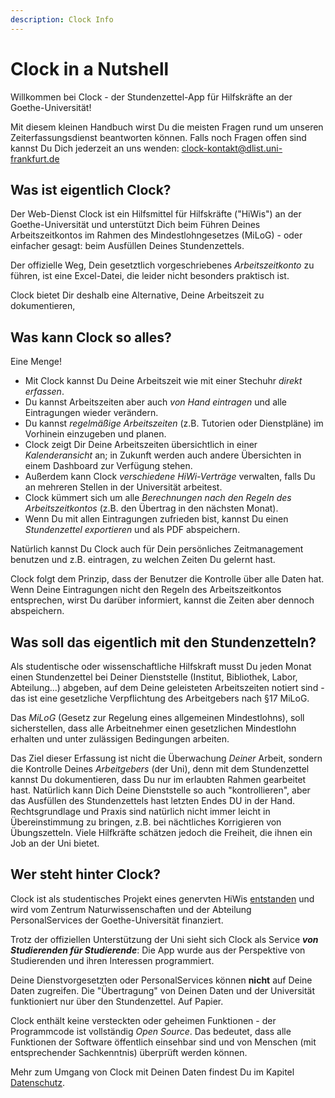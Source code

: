 ```yaml
---
description: Clock Info
---
```


# Clock in a Nutshell

Willkommen bei Clock - der Stundenzettel-App für Hilfskräfte an der Goethe-Universität!

Mit diesem kleinen Handbuch wirst Du die meisten Fragen rund um unseren Zeiterfassungsdienst beantworten können. Falls noch Fragen offen sind kannst Du Dich jederzeit an uns wenden: clock-kontakt@dlist.uni-frankfurt.de

## Was ist eigentlich Clock?

Der Web-Dienst Clock ist ein Hilfsmittel für Hilfskräfte ("HiWis") an der Goethe-Universität und unterstützt Dich beim Führen Deines Arbeitszeitkontos im Rahmen des Mindestlohngesetzes (MiLoG) - oder einfacher gesagt: beim Ausfüllen Deines Stundenzettels.

Der offizielle Weg, Dein gesetztlich vorgeschriebenes _Arbeitszeitkonto_ zu führen, ist eine Excel-Datei, die leider nicht besonders praktisch ist.

Clock bietet Dir deshalb eine Alternative, Deine Arbeitszeit zu dokumentieren,  

## Was kann Clock so alles?

Eine Menge!

* Mit Clock kannst Du Deine Arbeitszeit wie mit einer Stechuhr _direkt erfassen_.
* Du kannst Arbeitszeiten aber auch _von Hand eintragen_ und alle Eintragungen wieder verändern.
* Du kannst _regelmäßige Arbeitszeiten_ (z.B. Tutorien oder Dienstpläne) im Vorhinein einzugeben und planen.
* Clock zeigt Dir Deine Arbeitszeiten übersichtlich in einer _Kalenderansicht_ an; in Zukunft werden auch andere Übersichten in einem Dashboard zur Verfügung stehen.
* Außerdem kann Clock _verschiedene HiWi-Verträge_ verwalten, falls Du an mehreren Stellen in der Universität arbeitest.
* Clock kümmert sich um alle _Berechnungen nach den Regeln des Arbeitszeitkontos_ (z.B. den Übertrag in den nächsten Monat).
* Wenn Du mit allen Eintragungen zufrieden bist, kannst Du einen _Stundenzettel exportieren_ und als PDF abspeichern.

Natürlich kannst Du Clock auch für Dein persönliches Zeitmanagement benutzen und z.B. eintragen, zu welchen Zeiten Du gelernt hast.

Clock folgt dem Prinzip, dass der Benutzer die Kontrolle über alle Daten hat. Wenn Deine Eintragungen nicht den Regeln des Arbeitszeitkontos entsprechen, wirst Du darüber informiert, kannst die Zeiten aber dennoch abspeichern.

## Was soll das eigentlich mit den Stundenzetteln?

Als studentische oder wissenschaftliche Hilfskraft musst Du jeden Monat einen Stundenzettel bei Deiner Dienststelle (Institut, Bibliothek, Labor, Abteilung...) abgeben, auf dem Deine geleisteten Arbeitszeiten notiert sind - das ist eine gesetzliche Verpflichtung des Arbeitgebers nach §17 MiLoG.  

Das _MiLoG_ (Gesetz zur Regelung eines allgemeinen Mindestlohns), soll sicherstellen, dass alle Arbeitnehmer einen gesetzlichen Mindestlohn erhalten und unter zulässigen Bedingungen arbeiten.
                            
Das Ziel dieser Erfassung ist nicht die Überwachung _Deiner_ Arbeit, sondern die Kontrolle Deines _Arbeitgebers_ (der Uni), denn mit dem Stundenzettel kannst Du dokumentieren, dass Du nur im erlaubten Rahmen gearbeitet hast. Natürlich kann Dich Deine Dienststelle so auch "kontrollieren", aber das Ausfüllen des Stundenzettels hast letzten Endes DU in der Hand.                                                          
Rechtsgrundlage und Praxis sind natürlich nicht immer leicht in Übereinstimmung zu bringen, z.B. bei nächtliches Korrigieren von Übungszetteln. Viele Hilfkräfte schätzen jedoch die Freiheit, die ihnen ein Job an der Uni bietet. 

## Wer steht hinter Clock?

Clock ist als studentisches Projekt eines genervten HiWis [entstanden](./about.md#History) und wird vom Zentrum Naturwissenschaften und der Abteilung PersonalServices der Goethe-Universität finanziert.

Trotz der offiziellen Unterstützung der Uni sieht sich Clock als Service **_von Studierenden für Studierende_**: Die App wurde aus der Perspektive von Studierenden und ihren Interessen programmiert.

Deine Dienstvorgesetzten oder PersonalServices können **nicht** auf Deine Daten zugreifen. Die "Übertragung" von Deinen Daten und der Universität funktioniert nur über den Stundenzettel. Auf Papier.

Clock enthält keine versteckten oder geheimen Funktionen - der Programmcode ist vollständig _Open Source_. Das bedeutet, dass alle Funktionen der Software öffentlich einsehbar sind und von Menschen (mit entsprechender Sachkenntnis) überprüft werden können.

Mehr zum Umgang von Clock mit Deinen Daten findest Du im Kapitel [Datenschutz](./privacy.md).